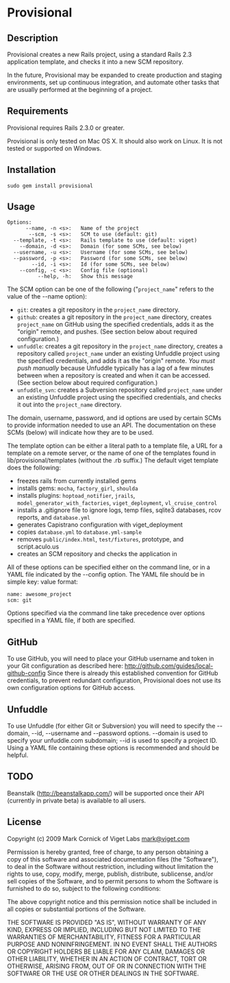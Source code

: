 # Provisional

## Description

Provisional creates a new Rails project, using a standard Rails 2.3 application template, and checks it into a new SCM repository.

In the future, Provisional may be expanded to create production and staging environments, set up continuous integration, and automate other tasks that are usually performed at the beginning of a project.

## Requirements

Provisional requires Rails 2.3.0 or greater.

Provisional is only tested on Mac OS X. It should also work on Linux. It is not tested or supported on Windows.

## Installation

    sudo gem install provisional

## Usage

    Options:
          --name, -n <s>:   Name of the project
           --scm, -s <s>:   SCM to use (default: git)
      --template, -t <s>:   Rails template to use (default: viget)
        --domain, -d <s>:   Domain (for some SCMs, see below)
      --username, -u <s>:   Username (for some SCMs, see below)
      --password, -p <s>:   Password (for some SCMs, see below)
            --id, -i <s>:   Id (for some SCMs, see below)
        --config, -c <s>:   Config file (optional)
              --help, -h:   Show this message

The SCM option can be one of the following ("`project_name`" refers to the value of the --name option):

* `git`: creates a git repository in the `project_name` directory.
* `github`: creates a git repository in the `project_name` directory, creates `project_name` on GitHub using the specified credentials, adds it as the "origin" remote, and pushes. (See section below about required configuration.)
* `unfuddle`: creates a git repository in the `project_name` directory, creates a repository called `project_name` under an existing Unfuddle project using the specified credentials, and adds it as the "origin" remote. _You must push manually_ because Unfuddle typically has a lag of a few minutes between when a repository is created and when it can be accessed. (See section below about required configuration.)
* `unfuddle_svn`: creates a Subversion repository called `project_name` under an existing Unfuddle project using the specified credentials, and checks it out into the `project_name` directory.

The domain, username, password, and id options are used by certain SCMs to provide information needed to use an API. The documentation on these SCMs (below) will indicate how they are to be used.

The template option can be either a literal path to a template file, a URL for a template on a remote server, or the name of one of the templates found in lib/provisional/templates (without the .rb suffix.) The default viget template does the following:

* freezes rails from currently installed gems
* installs gems: `mocha`, `factory_girl`, `shoulda`
* installs plugins: `hoptoad_notifier`, `jrails`, `model_generator_with_factories`, `viget_deployment`, `vl_cruise_control`
* installs a .gitignore file to ignore logs, temp files, sqlite3 databases, rcov reports, and `database.yml`
* generates Capistrano configuration with viget_deployment
* copies `database.yml` to `database.yml-sample`
* removes `public/index.html`, `test/fixtures`, prototype, and script.aculo.us
* creates an SCM repository and checks the application in

All of these options can be specified either on the command line, or in a YAML file indicated by the --config option. The YAML file should be in simple key: value format:

    name: awesome_project
    scm: git

Options specified via the command line take precedence over options specified in a YAML file, if both are specified.

## GitHub

To use GitHub, you will need to place your GitHub username and token in your Git configuration as described here: http://github.com/guides/local-github-config Since there is already this established convention for GitHub credentials, to prevent redundant configuration, Provisional does not use its own configuration options for GitHub access.

## Unfuddle

To use Unfuddle (for either Git or Subversion) you will need to specify the --domain, --id, --username and --password options. --domain is used to specify your unfuddle.com subdomain; --id is used to specify a project ID. Using a YAML file containing these options is recommended and should be helpful.

## TODO

Beanstalk (http://beanstalkapp.com/) will be supported once their API (currently in private beta) is available to all users.

## License

Copyright (c) 2009 Mark Cornick of Viget Labs <mark@viget.com>

Permission is hereby granted, free of charge, to any person obtaining a copy of this software and associated documentation files (the "Software"), to deal in the Software without restriction, including without limitation the rights to use, copy, modify, merge, publish, distribute, sublicense, and/or sell copies of the Software, and to permit persons to whom the Software is furnished to do so, subject to the following conditions:

The above copyright notice and this permission notice shall be included in all copies or substantial portions of the Software.

THE SOFTWARE IS PROVIDED "AS IS", WITHOUT WARRANTY OF ANY KIND, EXPRESS OR IMPLIED, INCLUDING BUT NOT LIMITED TO THE WARRANTIES OF MERCHANTABILITY, FITNESS FOR A PARTICULAR PURPOSE AND NONINFRINGEMENT. IN NO EVENT SHALL THE AUTHORS OR COPYRIGHT HOLDERS BE LIABLE FOR ANY CLAIM, DAMAGES OR OTHER LIABILITY, WHETHER IN AN ACTION OF CONTRACT, TORT OR OTHERWISE, ARISING FROM, OUT OF OR IN CONNECTION WITH THE SOFTWARE OR THE USE OR OTHER DEALINGS IN THE SOFTWARE.

